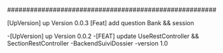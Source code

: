 #######################################################

[UpVersion] up Version 0.0.3
[Feat] add question Bank && session

-[UpVersion] up Version 0.0.2
-[FEAT] update UseRestController && SectionRestController
-BackendSuiviDossier
-version 1.0
